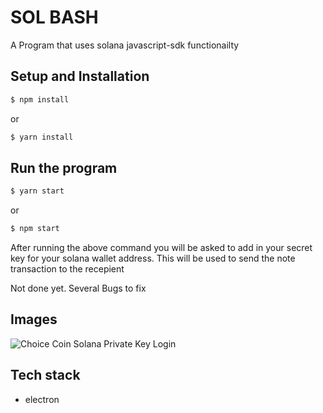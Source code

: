 # SOL BASH

A Program that uses solana javascript-sdk functionailty

## Setup and Installation

```sh
$ npm install
```

or

```sh
$ yarn install
```

## Run the program

```sh
$ yarn start
```

or

```sh
$ npm start
```

After running the above command you will be asked to add in your secret key for your solana wallet address. This will be used to send the note transaction to the recepient

Not done yet. Several Bugs to fix

## Images
![Choice Coin Solana Private Key Login](https://github.com/dhanzy/Compliance/blob/main/SolBash/dhanny_solbash/app/assets/img/private_key_login.png?raw=true)

## Tech stack


- electron
